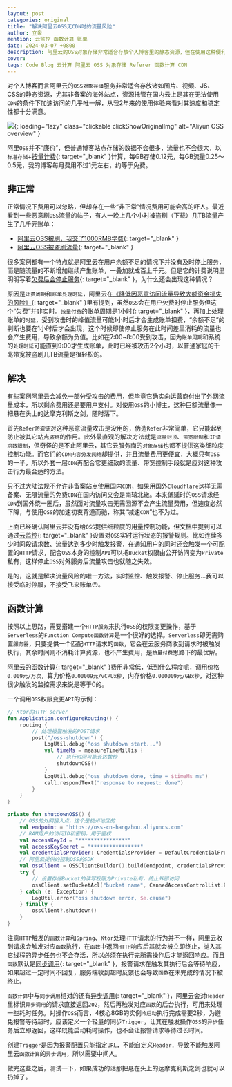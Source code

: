 ```yaml
---
layout: post
categories: original
title: "解决阿里云OSS无CDN时的流量风险"
author: 立泉
mention: 云监控 函数计算 账单
date: 2024-03-07 +0800
description: 阿里云的OSS对象存储非常适合存放个人博客里的静态资源，但在使用这种便利服务的同时也伴随着流量攻击可能带来的巨额账单风险，是一把时刻悬在头顶的达摩克利斯之剑，不得不认真寻找对策...
cover: 
tags: Code Blog 云计算 阿里云 OSS 对象存储 Referer 函数计算 CDN
---
```


对个人博客而言阿里云的`OSS对象存储`服务非常适合存放诸如图片、视频、JS、CSS的静态资源，尤其非备案的海外站点，资源托管在国内云上是其在无法使用`CDN`的条件下加速访问的几乎唯一解，从我2年来的使用体验来看对其速度和稳定性都十分满意。

![](https://apqx.oss-cn-hangzhou.aliyuncs.com/blog/original/20240305/aliyun_oss_overview_thumb.jpg){: loading="lazy" class="clickable clickShowOriginalImg" alt="Aliyun OSS overview" }

阿里`OSS`并不“廉价”，但普通博客站点存储的数据不会很多，流量也不会很大，以`标准存储`+[按量计费](https://www.aliyun.com/price/product?spm=a2c4g.11186623.0.0.14e17bbeBxYDQ9#/oss/detail/ossbag){: target="_blank" }计算，每GB存储0.12元，每GB流量0.25～0.5元，我的博客每月费用不过1元左右，约等于免费。

## 非正常

正常情况下费用可以忽略，但却存在一些“非正常”情况费用可能会高的吓人。最近看到一些恶意刷`OSS`流量的帖子，有人一晚上几个小时被盗刷（下载）几TB流量产生了几千元账单：

* [阿里云OSS被刷，我交了1000RMB学费](https://nickxu.me/post/aliyun-oss-brushed-1000rmb-fees){: target="_blank" }
* [阿里云OSS被盗刷流量](https://blog.t1m2h0u.com/archives/a-li-yun-oss-bei-dao-shua-liu-liang){: target="_blank" }

很多案例都有一个特点就是阿里云在用户余额不足的情况下并没有及时停止服务，而是随流量的不断增加继续产生账单，一叠加就成百上千元。但是它的计费说明里明明写着[欠费后会停止服务](https://help.aliyun.com/zh/oss/product-overview/overdue-payments#section-h0t-eo4-6d4){: target="_blank" }，为什么还会出现这种情况？

原因是`计费周期`和`账单处理时延`，阿里云在[《降低因恶意访问流量导致大额资金损失的风险》](https://www.alibabacloud.com/help/zh/oss/use-cases/reduce-the-risks-of-unexpectedly-high-fees-caused-by-malicious-access-traffic){: target="_blank" }里有提到，虽然`OSS`会在用户欠费时停止服务但这个“欠费”并非实时。`按量付费`的[账单周期是1小时](https://help.aliyun.com/zh/oss/product-overview/billing-overview#section-13i-c1v-cw7){: target="_blank" }，再加上处理账单的`时延`，受到攻击时的峰值流量可能1小时后才会生成账单扣费，“余额不足”的判断也要在1小时后才会出现，这个时候即使停止服务在此时间差里消耗的流量也会产生费用，导致余额为负值。比如在7:00~8:00受到攻击，因为`账单周期`和系统的`处理时延`可能直到9:00才生成账单，此时已经被攻击2个小时，以普通家庭的千兆带宽被盗刷几TB流量是很轻松的。

## 解决

有些案例阿里云会减免一部分受攻击的费用，但毕竟它确实向运营商付出了外网流量成本，所以剩余费用还是要用户支付。对使用`OSS`的小博主，这种巨额流量像一把悬在头上的达摩克利斯之剑，随时落下。

首先`Refer防盗链`对这种恶意流量攻击是没用的，伪造`Refer`非常简单，它只能起到防止被其它站点`盗链`的作用。此外最直观的解决方法就是`流量封顶`、`带宽限制`和`IP请求数限制`，但奇怪的是不止阿里云，其它云服务商的`对象存储`也都不提供这类细粒度控制功能。而它们的`CDN内容分发网络`却提供，并且流量费用更便宜，大概只有`OSS`的一半，所以外套一层`CDN`再配合它更细致的流量、带宽控制手段就是应对这种攻击行为最合适的方法。

只不过大陆法规不允许非备案站点使用国内`CDN`，如果用国外`Cloudflare`这样无需备案、无限流量的免费`CDN`在国内访问又会是南辕北辙。本来低延时的`OSS`请求经`CDN`到国外绕一圈后，虽然面对流量攻击无需回源不会产生流量费用，但速度必然下降，与使用`OSS`的加速初衷背道而驰，称其“减速`CDN`”也不为过。

上面已经确认阿里云并没有给`OSS`提供细粒度的用量控制功能，但文档中提到可以通过[云监控](https://www.alibabacloud.com/help/zh/oss/use-cases/reduce-the-risks-of-unexpectedly-high-fees-caused-by-malicious-access-traffic#section-y8e-55z-qwf){: target="_blank" }设置对`OSS`实时运行状态的报警规则。比如连续多少时间段请求数、流量达到多少时触发报警，在通知用户的同时还会触发一个可配置的`HTTP`请求，配合`OSS`本身的控制`API`可以把`Bucket`权限由公开访问变为`Private`私有，这样停止`OSS`对外服务后流量攻击也就随之失效。

是的，这就是解决流量风险的唯一方法，实时监控、触发报警、停止服务...我可以接受临时停服，不接受飞来账单😶。

## 函数计算

按照以上思路，需要搭建一个`HTTP服务`来执行`OSS`的权限变更操作，基于`Serverless`的`Function Compute函数计算`是一个很好的选择。`Serverless`即无需购置`服务器`，只要提供一个匹配`HTTP`请求的`函数`，它会在云服务商收到请求时被触发执行，其余时间则不消耗计算资源，也不产生费用，是`按量付费`思路下的最优解。

[阿里云的函数计算](https://www.aliyun.com/product/fc){: target="_blank" }费用非常低，低到什么程度呢，调用价格`0.009元/万次`，算力价格`0.00009元/vCPUx秒`，内存价格`0.000009元/GBx秒`，对这种很少触发的监控需求来说是等于0的。

一个调用`OSS`权限变更`API`的示例：

```kotlin
// Ktor的HTTP server
fun Application.configureRouting() {
    routing {
        // 处理报警触发的POST请求
        post("/oss-shutdown") {
            LogUtil.debug("oss shutdown start...")
            val timeMs = measureTimeMillis {
                // 执行时间可能长达数秒
                shutdownOSS()
            }
            LogUtil.debug("oss shutdown done, time = $timeMs ms")
            call.respondText("response to request: done")
        }
    }
}

private fun shutdownOSS() {
    // OSS的外网接入点，这个是杭州地区的
    val endpoint = "https://oss-cn-hangzhou.aliyuncs.com"
    // RAM用户的访问ID和密钥，用于鉴权
    val accessKeyId = "****************"
    val accessKeySecret = "****************"
    val credentialsProvider: CredentialsProvider = DefaultCredentialProvider(accessKeyId, accessKeySecret)
    // 阿里云提供的控制OSS的SDK
    val ossClient = OSSClientBuilder().build(endpoint, credentialsProvider)
    try {
        // 设置存储Bucket的读写权限为Private私有，终止外部访问
        ossClient.setBucketAcl("bucket name", CannedAccessControlList.Private)
    } catch (e: Exception) {
        LogUtil.error("oss shutdown error, $e.cause")
    } finally {
        ossClient?.shutdown()
    }
}
```

注意`HTTP`触发的`函数计算`和`Spring`、`Ktor`处理`HTTP`请求的行为并不一样，阿里云收到请求会触发对应`函数`执行，在`函数`中返回`HTTP`响应后其就会被立即终止，抛入其它线程的异步任务也不会存活，所以必须在执行完所需操作后才能返回响应。而且`函数`默认是[同步调用](https://help.aliyun.com/document_detail/2513634.html#p-5n8-0bh-2w1){: target="_blank" }，报警请求在触发其执行后会等待响应，如果超过一定时间不回复，服务端收到超时反馈也会导致`函数`在未完成的情况下被终止。

`函数计算`中与`同步调用`相对的还有[异步调用](https://help.aliyun.com/document_detail/2513634.html#p-ohe-t8x-ik6){: target="_blank" }，阿里云会对`Header`里标识`异步调用`的请求直接返回`202`，然后再触发对应`函数`的后台执行，可用来处理一些耗时任务。对操作`OSS`而言，4核心8GB的实例`冷启动`执行完成需要2秒，为避免报警等待超时，应该定义一个轻量的同步`Trigger`，让其在触发操作`OSS`的`异步`任务后立即返回，这样既能启动耗时操作，也不会让报警请求等待过长时间。

创建`Trigger`是因为报警配置只能指定`URL`，不能自定义`Header`，导致不能触发阿里云`函数计算`的`异步调用`，所以需要中间人。

做完这些之后，测试一下，如果成功的话那把悬在头上的达摩克利斯之剑也就可以扔掉了。